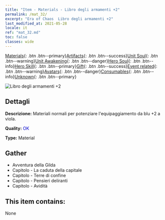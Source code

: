 ```yaml
---
title: "Item - Materials - Libro degli armamenti +2"
permalink: /mat_32/
excerpt: "Era of Chaos  Libro degli armamenti +2"
last_modified_at: 2021-05-28
locale: it
ref: "mat_32.md"
toc: false
classes: wide
---
```

 [Materials](/ItemsIT/){: .btn .btn--primary}[Artifacts](/ItemsIT/Artifacts/){: .btn .btn--success}[Unit Soul](/ItemsIT/UnitSoul/){: .btn .btn--warning}[Unit Awakening](/ItemsIT/UnitAwakening/){: .btn .btn--danger}[Hero Soul](/ItemsIT/HeroSoul/){: .btn .btn--info}[Hero Skill](/ItemsIT/HeroSkill/){: .btn .btn--primary}[Gift](/ItemsIT/Gift/){: .btn .btn--success}[Event related](/ItemsIT/Events/){: .btn .btn--warning}[Avatars](/ItemsIT/Avatars/){: .btn .btn--danger}[Consumables](/ItemsIT/Consumables/){: .btn .btn--info}[Unknown](/ItemsIT/Unknown/){: .btn .btn--primary}

 ![Libro degli armamenti +2](/images/t/i_cailiao_hexin1.png)

## Dettagli
 **Descrizione:** Materiali normali per potenziare l'equipaggiamento da blu +2 a viola.

 **Quality:** <span style="color: #0000CD">OK</span>

 **Type:** Material

## Gather

*    Avventura della Gilda 
*    Capitolo - La caduta della capitale 
*    Capitolo - Terre di confine 
*    Capitolo - Pensieri deliranti 
*    Capitolo - Avidità 

## This item contains:

  None

